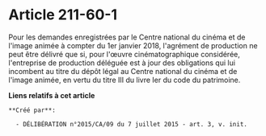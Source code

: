 # Article 211-60-1

Pour les demandes enregistrées par le Centre national du cinéma et de l'image animée à compter du 1er janvier 2018,
l'agrément de production ne peut être délivré que si, pour l'œuvre cinématographique considérée, l'entreprise de production
déléguée est à jour des obligations qui lui incombent au titre du dépôt légal au Centre national du cinéma et de l'image
animée, en vertu du titre III du livre Ier du code du patrimoine.

**Liens relatifs à cet article**

	**Créé par**:

	  - DÉLIBÉRATION n°2015/CA/09 du 7 juillet 2015 - art. 3, v. init.
